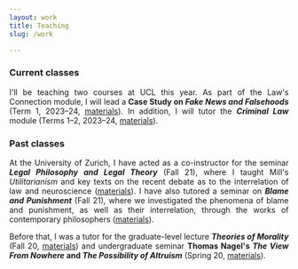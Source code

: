 ```yaml
---
layout: work
title: Teaching
slug: /work

---
```

### Current classes

<p align="justify"> I'll be teaching two courses at UCL this year. As part of the Law's Connection module, I will lead a <b>Case Study on <i>Fake News and Falsehoods</i></b> (Term 1, 2023–24, <a href="https://moodle.ucl.ac.uk/course/view.php?id=35683">materials</a>). In addition, I will tutor the <i><b>Criminal Law</b></i> module (Terms 1–2, 2023–24, <a href="https://moodle.ucl.ac.uk/course/view.php?id=37738">materials</a>).</p>


### Past classes

<p align="justify">At the University of Zurich, I have acted as a co-instructor for the seminar <b><i>Legal Philosophy and Legal Theory</i></b> (Fall 21), where I taught Mill's <i>Utilitarianism</i> and key texts on the recent debate as to the interrelation of law and neuroscience (<a href="https://lms.uzh.ch/auth/RepositoryEntry/17070556318/CourseNode/102288776924793">materials</a>). I have also tutored a seminar on <b><i>Blame and Punishment</i></b> (Fall 21), where we investigated the phenomena of blame and punishment, as well as their interrelation, through the works of contemporary philosophers (<a href="https://lms.uzh.ch/auth/RepositoryEntry/17073866296/CourseNode/85421310414617">materials</a>).</p>


<p align="justify">Before that, I was a tutor for the graduate-level lecture <b><i>Theories of Morality</i></b> (Fall 20, <a href="https://lms.uzh.ch/auth/RepositoryEntry/16827187510/CourseNode/85421310414617">materials</a>) and undergraduate seminar <b>Thomas Nagel's <i>The View From Nowhere</i> and <i>The Possibility of Altruism</i></b> (Spring 20, <a href="https://lms.uzh.ch/auth/RepositoryEntry/16718364774/CourseNode/85421310414617">materials</a>).</p>

